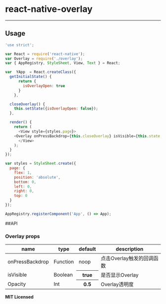 # react-native-overlay
---

## Usage

```js
'use strict';

var React = require('react-native');
var Overlay = require('./overlay');
var { AppRegistry, StyleSheet, View, Text } = React;

var  YApp  = React.createClass({
  getInitialState() {
      return {
        isOverlayOpen: true
      }
    },

  closeOverlay() {
    this.setState({isOverlayOpen: false});
  },

  render() {
    return (
      <View style={styles.page}>
 	<Overlay onPressBackdrop={this.closeOverlay} isVisible={this.state.isOverlayOpen} Opacity={0.5}/>
      </View>
    );
  }
});

var styles = StyleSheet.create({
  page: {
    flex: 1,
    position: 'absolute',
    bottom: 0,
    left: 0,
    right: 0,
    top: 0
  }
});

AppRegistry.registerComponent('App', () => App);
```


##API

### Overlay props

<table class="table table-bordered table-striped">
    <thead>
    <tr>
        <th style="width: 100px;">name</th>
        <th style="width: 50px;">type</th>
        <th style="width: 50px;">default</th>
        <th>description</th>
    </tr>
    </thead>
    <tbody>
        <tr>
          <td>onPressBackdrop</td>
          <td>Function</td>
          <td>noop</td>
          <td>点击Overlay触发的回调函数</td>
        </tr>
        <tr>
            <td>isVisible</td>
            <td>Boolean</td>
            <th>true</th>
            <td>是否显示Overlay</td>
        </tr>
        <tr>
            <td>Opacity</td>
            <td>Int</td>
            <th>0.5</th>
            <td>Overlay透明度</td>
        </tr>
    </tbody>
</table>

**MIT Licensed**

